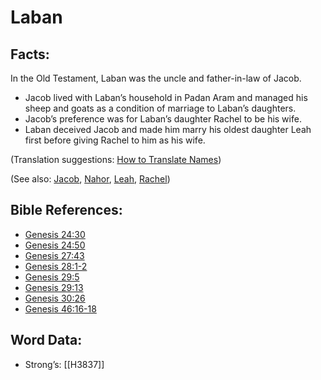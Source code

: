 # Laban

## Facts:

In the Old Testament, Laban was the uncle and father-in-law of Jacob.

* Jacob lived with Laban’s household in Padan Aram and managed his sheep and goats as a condition of marriage to Laban’s daughters.
* Jacob’s preference was for Laban’s daughter Rachel to be his wife.
* Laban deceived Jacob and made him marry his oldest daughter Leah first before giving Rachel to him as his wife.

(Translation suggestions: [How to Translate Names](../../translate/translate-names))

(See also: [Jacob](../names/jacob.md), [Nahor](../names/nahor.md), [Leah](../names/leah.md), [Rachel](../names/rachel.md))

## Bible References:

* [Genesis 24:30](rc://en/tn/help/gen/24/30)
* [Genesis 24:50](rc://en/tn/help/gen/24/50)
* [Genesis 27:43](rc://en/tn/help/gen/27/43)
* [Genesis 28:1-2](rc://en/tn/help/gen/28/01)
* [Genesis 29:5](rc://en/tn/help/gen/29/05)
* [Genesis 29:13](rc://en/tn/help/gen/29/13)
* [Genesis 30:26](rc://en/tn/help/gen/30/26)
* [Genesis 46:16-18](rc://en/tn/help/gen/46/16)

## Word Data:

* Strong’s: [[H3837]]
